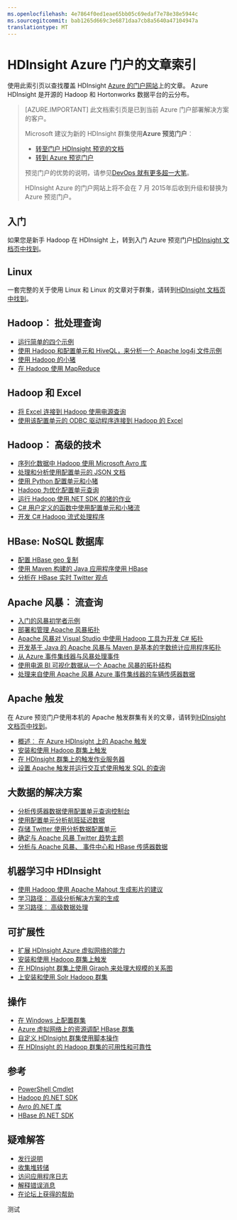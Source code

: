 ```yaml
---
ms.openlocfilehash: 4e7864f0ed1eae65bb05c69edaf7e78e38e5944c
ms.sourcegitcommit: bab1265d669c3e6871daa7cb8a5640a47104947a
translationtype: MT
---
```

<properties
   pageTitle="HDInsight Azure 门户的文章索引 |Microsoft Azure"
   description="索引页链接到有关 HDInsight Azure 的门户网站上的文章。 Microsoft 建议在 HDInsight 上的新 Hadoop 群集的 Azure 预览门户。"
   services="hdinsight"
   documentationCenter="na"
   authors="cjgronlund"
   manager="pablissima"
   editor=""/>

<tags
   ms.service="hdinsight"
   ms.devlang="na"
   ms.topic="index-page"
   ms.tgt_pltfrm="na"
   ms.workload="big-data"
   ms.date="08/17/2015"
   ms.author="cjgronlund"/>

# HDInsight Azure 门户的文章索引

使用此索引页以查找覆盖 HDInsight [Azure 的门户网站](https://manage.windowsazure.com/)上的文章。 Azure HDInsight 是开源的 Hadoop 和 Hortonworks 数据平台的云分布。


> [AZURE.IMPORTANT]  此文档索引页是已到当前 Azure 门户部署解决方案的客户。
>
> Microsoft 建议为新的 HDInsight 群集使用**Azure 预览门户**︰
>
> * [转至门户 HDInsight 预览的文档](/documentation/services/hdinsight/)
> * [转到 Azure 预览门户](https://portal.azure.com/)
>
> 预览门户的优势的说明，请参见[DevOps 就有更多超一大笔](/overview/preview-portal/)。
>
> HDInsight Azure 的门户网站上将不会在 7 月 2015年后收到升级和替换为 Azure 预览门户。

## 入门

如果您是新手 Hadoop 在 HDInsight 上，转到入门 Azure 预览门户[HDInsight 文档页中找到](/documentation/services/hdinsight/)。

## Linux

一套完整的关于使用 Linux 和 Linux 的文章对于群集，请转到[HDInsight 文档页中找到](/documentation/services/hdinsight/)。

## Hadoop︰ 批处理查询

* [运行简单的四个示例](hdinsight-run-samples.md)
* [使用 Hadoop 和配置单元和 HiveQL，来分析一个 Apache log4j 文件示例](hdinsight-use-hive.md)
* [使用 Hadoop 的小猪](hdinsight-use-pig.md)
* [在 Hadoop 使用 MapReduce](hdinsight-use-mapreduce.md)

## Hadoop 和 Excel

* [将 Excel 连接到 Hadoop 使用电源查询](hdinsight-connect-excel-power-query.md)
* [使用该配置单元的 ODBC 驱动程序连接到 Hadoop 的 Excel](hdinsight-connect-excel-hive-odbc-driver.md)


## Hadoop︰ 高级的技术

* [序列化数据中 Hadoop 使用 Microsoft Avro 库](hdinsight-dotnet-avro-serialization.md)
* [处理和分析使用配置单元的 JSON 文档](hdinsight-using-json-in-hive.md)
* [使用 Python 配置单元和小猪](hdinsight-python.md)
* [Hadoop 为优化配置单元查询](hdinsight-hadoop-optimize-hive-query–v1.md)
* [运行 Hadoop 使用.NET SDK 的猪的作业](hdinsight-hadoop-use-pig-dotnet-sdk-v1.md )
* [C# 用户定义的函数中使用配置单元和小猪流](hdinsight-hadoop-hive-pig-udf-dotnet-csharp.md)
* [开发 C# Hadoop 流式处理程序](hdinsight-hadoop-develop-deploy-streaming-jobs.md)

## HBase: NoSQL 数据库

* [配置 HBase geo 复制](hdinsight-hbase-geo-replication.md)
* [使用 Maven 构建的 Java 应用程序使用 HBase](hdinsight-hbase-build-java-maven.md)
* [分析在 HBase 实时 Twitter 观点](hdinsight-hbase-analyze-twitter-sentiment.md)

## Apache 风暴︰ 流查询

* [入门的风暴初学者示例](hdinsight-apache-storm-tutorial-get-started-v1.md)
* [部署和管理 Apache 风暴拓扑](hdinsight-storm-deploy-monitor-topology.md)
* [Apache 风暴对 Visual Studio 中使用 Hadoop 工具为开发 C# 拓扑](hdinsight-storm-develop-csharp-visual-studio-topology.md)
* [开发基于 Java 的 Apache 风暴与 Maven 是基本的字数统计应用程序拓扑](hdinsight-storm-develop-java-topology.md)
* [从 Azure 事件集线器与风暴处理事件](hdinsight-storm-develop-csharp-event-hub-topology.md)
* [使用电源 BI 可视化数据从一个 Apache 风暴的拓扑结构](hdinsight-storm-power-bi-topology.md)
* [处理来自使用 Apache 风暴 Azure 事件集线器的车辆传感器数据](hdinsight-storm-iot-eventhub-documentdb.md)

## Apache 触发

在 Azure 预览门户使用本机的 Apache 触发群集有关的文章，请转到[HDInsight 文档页中找到](/documentation/services/hdinsight/)。

* [概述︰ 在 Azure HDInsight 上的 Apache 触发](hdinsight-apache-spark-overview.md)
* [安装和使用 Hadoop 群集上触发](hdinsight-hadoop-spark-install.md)
* [在 HDInsight 群集上的触发作业服务器](hdinsight-apache-spark-job-server.md)
* [设置 Apache 触发并运行交互式使用触发 SQL 的查询](hdinsight-apache-spark-zeppelin-notebook-jupyter-spark-sql-v1.md)


## 大数据的解决方案

* [分析传感器数据使用配置单元查询控制台](hdinsight-hive-analyze-sensor-data.md)
* [使用配置单元分析航班延迟数据](hdinsight-analyze-flight-delay-data.md)
* [存储 Twitter 使用分析数据配置单元](hdinsight-analyze-twitter-data.md)
* [确定与 Apache 风暴 Twitter 趋势主题](hdinsight-storm-twitter-trending.md)
* [分析与 Apache 风暴、 事件中心和 HBase 传感器数据](hdinsight-storm-sensor-data-analysis.md)

## 机器学习中 HDInsight

* [使用 Hadoop 使用 Apache Mahout 生成影片的建议](hdinsight-mahout.md)
* [学习路径︰ 高级分析解决方案的生成](machine-learning-data-science-how-to-create-machine-learning-service.md)
* [学习路径︰ 高级数据处理](machine-learning-data-science-advanced-data-processing.md)

## 可扩展性

* [扩展 HDInsight Azure 虚拟网络的能力](hdinsight-extend-hadoop-virtual-network.md)
* [安装和使用 Hadoop 群集上触发](hdinsight-hadoop-spark-install.md)
* [在 HDInsight 群集上使用 Giraph 来处理大规模的关系图](hdinsight-hadoop-giraph-install-v1.md)
* [上安装和使用 Solr Hadoop 群集](hdinsight-hadoop-solr-install-v1.md)

## 操作

* [在 Windows 上配置群集](hdinsight-provision-clusters-v1.md)
* [Azure 虚拟网络上的资源调配 HBase 群集](hdinsight-hbase-provision-vnet.md)
* [自定义 HDInsight 群集使用脚本操作](hdinsight-hadoop-customize-cluster-v1.md)
* [在 HDInsight 的 Hadoop 群集的可用性和可靠性](hdinsight-high-availability.md)

## 参考

* [PowerShell Cmdlet](https://msdn.microsoft.com/library/azure/dn858087.aspx)  
* [Hadoop 的.NET SDK](http://msdn.microsoft.com/library/azure/dn469975.aspx)  
* [Avro 的.NET 库](https://hadoopsdk.codeplex.com/wikipage?title=Avro%20Library)  
* [HBase 的.NET SDK](https://www.nuget.org/packages/Microsoft.HBase.Client/)  

## 疑难解答

* [发行说明](hdinsight-release-notes.md)
* [收集堆转储](hdinsight-hadoop-collect-debug-heap-dumps.md)
* [访问应用程序日志](hdinsight-hadoop-access-yarn-app-logs.md)
* [解释错误消息](hdinsight-debug-jobs.md)
* [在论坛上获得的帮助](https://social.msdn.microsoft.com/forums/azure/home?forum=hdinsight)

测试
